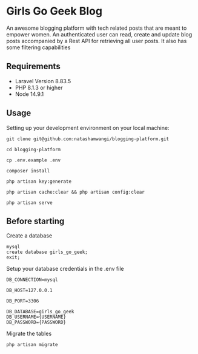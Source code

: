 # Girls Go Geek Blog
An awesome blogging platform with tech related posts that are meant to empower women.
An authenticated user can read, create and update blog posts  accompanied by a Rest API for retrieving all user posts. It also has some filtering capabilities

## Requirements

<ul>
<li>Laravel Version 8.83.5</li>
<li>PHP 8.1.3 or higher</li>
<li>Node 14.9.1</li>
</ul>

## Usage
Setting up your development environment on your local machine:

```
git clone git@github.com:natashamwangi/blogging-platform.git

cd blogging-platform

cp .env.example .env

composer install

php artisan key:generate

php artisan cache:clear && php artisan config:clear

php artisan serve
```


## Before starting
Create a database

```
mysql
create database girls_go_geek;
exit;
```

Setup your database credentials in the .env file

```
DB_CONNECTION=mysql

DB_HOST=127.0.0.1

DB_PORT=3306

DB_DATABASE=girls_go_geek
DB_USERNAME={USERNAME}
DB_PASSWORD={PASSWORD}
```

Migrate the tables

```
php artisan migrate
```

